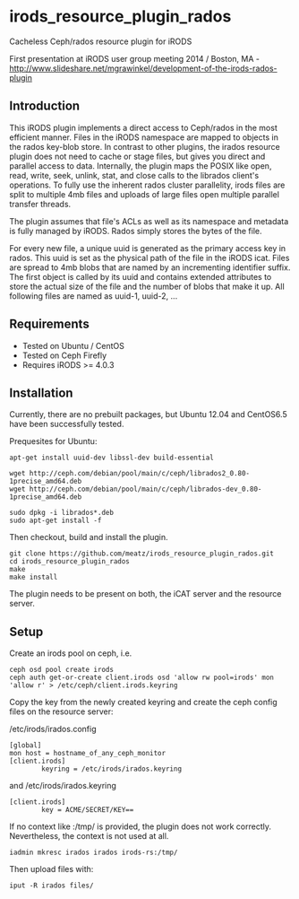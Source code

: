 # irods_resource_plugin_rados

Cacheless Ceph/rados resource plugin for iRODS

First presentation at iRODS user group meeting 2014 / Boston, MA - http://www.slideshare.net/mgrawinkel/development-of-the-irods-rados-plugin

## Introduction

This iRODS plugin implements a direct access to Ceph/rados in the most efficient manner.
Files in the iRODS namespace are mapped to objects in the rados key-blob store.
In contrast to other plugins, the irados resource plugin does not need to cache or stage files, but gives you direct and parallel access to data.
Internally, the plugin maps the POSIX like open, read, write, seek, unlink, stat, and close calls to the librados client's operations.
To fully use the inherent rados cluster parallelity, irods files are split to multiple 4mb files and uploads of large files open multiple parallel transfer threads.

The plugin assumes that file's ACLs as well as its namespace and metadata is fully managed by iRODS.
Rados simply stores the bytes of the file.

For every new file, a unique uuid is generated as the primary access key in rados. This uuid is set as the physical path of the file in the iRODS icat.
Files are spread to 4mb blobs that are named by an incrementing identifier suffix.
The first object is called by its uuid and contains extended attributes to store the actual size of the file and the number of blobs that make it up.
All following files are named as uuid-1, uuid-2, ...


## Requirements

- Tested on Ubuntu / CentOS
- Tested on Ceph Firefly
- Requires iRODS >= 4.0.3

## Installation 

Currently, there are no prebuilt packages, but Ubuntu 12.04 and CentOS6.5 have been successfully tested.

Prequesites for Ubuntu:

```
apt-get install uuid-dev libssl-dev build-essential

wget http://ceph.com/debian/pool/main/c/ceph/librados2_0.80-1precise_amd64.deb
wget http://ceph.com/debian/pool/main/c/ceph/librados-dev_0.80-1precise_amd64.deb

sudo dpkg -i librados*.deb
sudo apt-get install -f
```

Then checkout, build and install the plugin.

```
git clone https://github.com/meatz/irods_resource_plugin_rados.git
cd irods_resource_plugin_rados
make
make install
```

The plugin needs to be present on both, the iCAT server and the resource server.

## Setup

Create an irods pool on ceph, i.e.

```
ceph osd pool create irods
ceph auth get-or-create client.irods osd 'allow rw pool=irods' mon 'allow r' > /etc/ceph/client.irods.keyring
```

Copy the key from the newly created keyring and create the ceph config files on the resource server:

/etc/irods/irados.config
```
[global]
mon host = hostname_of_any_ceph_monitor
[client.irods]
        keyring = /etc/irods/irados.keyring
```

and /etc/irods/irados.keyring
```
[client.irods]
        key = ACME/SECRET/KEY==
```

If no context like :/tmp/ is provided, the plugin does not work correctly. Nevertheless, the context is not used at all.
```
iadmin mkresc irados irados irods-rs:/tmp/
```

Then upload files with:

```
iput -R irados files/
```
